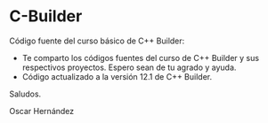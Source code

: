 # C-Builder
Código fuente del curso básico de C++ Builder:

- Te comparto los códigos fuentes del curso de C++ Builder y sus respectivos proyectos. Espero sean de tu agrado y ayuda.
- Código actualizado a la versión 12.1 de C++ Builder.

Saludos.

Oscar Hernández
